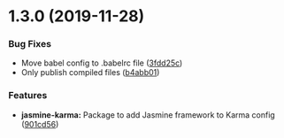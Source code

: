 # 1.3.0 (2019-11-28)


### Bug Fixes

* Move babel config to .babelrc file ([3fdd25c](https://github.com/caplin/caplin-dev-tools/commit/3fdd25c587e5541edc30deca8a599976dcdb2ec1))
* Only publish compiled files ([b4abb01](https://github.com/caplin/caplin-dev-tools/commit/b4abb01407bfe73f595a64b1d3f5fb0f36b4c350))


### Features

* **jasmine-karma:** Package to add Jasmine framework to Karma config ([901cd56](https://github.com/caplin/caplin-dev-tools/commit/901cd56f2c7cdeb02fb564cbfea0ae2776f4370c))



